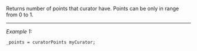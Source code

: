 Returns number of points that curator have. Points can be only in range from 0 to 1.


---
*Example 1:*
```sqf
_points = curatorPoints myCurator;
```